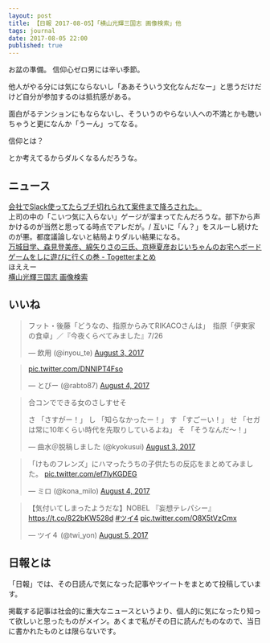 ```yaml
---
layout: post
title: 【日報 2017-08-05】「横山光輝三国志 画像検索」他
tags: journal
date: 2017-08-05 22:00
published: true
---
```

お盆の準備。
信仰心ゼロ男には辛い季節。

他人がやる分には気にならないし「ああそういう文化なんだなー」と思うだけだけど自分が参加するのは抵抗感がある。

面白がるテンションにもならないし、そういうのやらない人への不満とかも聴いちゃうと更になんか「うーん」ってなる。

信仰とは？


とか考えてるからダルくなるんだろうな。

## ニュース

<div class="news"><a href="https://anond.hatelabo.jp/20170804223333" target="_blank">会社でSlack使ってたらブチ切れられて案件まで降ろされた。</a>
<div class="newscomme">上司の中の「こいつ気に入らない」ゲージが溜まってたんだろうな。部下から声かけるのが当然と思ってる時点でアレだが。/ 互いに「ん？」をスルーし続けたのが悪。都度議論しないと結局よりダルい結果になる。
</div>
</div>

<div class="news"><a href="https://togetter.com/li/1136816" target="_blank">万城目学、森見登美彦、綿矢りさの三氏、京極夏彦おじいちゃんのお宅へボードゲームをしに遊びに行くの巻 - Togetterまとめ</a>
<div class="newscomme">ほええー
</div>
</div>

<div class="news"><a href="http://mitchell-fts.appspot.com/" target="_blank">横山光輝三国志 画像検索</a>
<div class="newscomme"></div>
</div>


## いいね

 <blockquote class="twitter-tweet"><p lang="ja" dir="ltr">フット・後藤「どうなの、指原からみてRIKACOさんは」　指原「伊東家の食卓」／『今夜くらべてみました』7/26</p>&mdash; 飲用 (@inyou_te) <a href="https://twitter.com/inyou_te/status/893108186617597952">August 3, 2017</a></blockquote>
<script async src="//platform.twitter.com/widgets.js" charset="utf-8"></script> 
 
 
<blockquote class="twitter-tweet"><p lang="und" dir="ltr"><a href="https://t.co/DNNIPT4Fso">pic.twitter.com/DNNIPT4Fso</a></p>&mdash; とびー (@rabto87) <a href="https://twitter.com/rabto87/status/893407213376622592">August 4, 2017</a></blockquote>
<script async src="//platform.twitter.com/widgets.js" charset="utf-8"></script> 
 
 
<blockquote class="twitter-tweet"><p lang="ja" dir="ltr">合コンでできる女のさしすせそ 
 
さ 「さすがー！」 
し 「知らなかったー！」 
す 「すごーい！」 
せ 「セガは常に10年くらい時代を先取りしているよね」 
そ 「そうなんだ～！」</p>&mdash; 曲水＠脱稿しました (@kyokusui) <a href="https://twitter.com/kyokusui/status/892992477040214016">August 3, 2017</a></blockquote>
<script async src="//platform.twitter.com/widgets.js" charset="utf-8"></script> 
 
 
<blockquote class="twitter-tweet"><p lang="ja" dir="ltr">「けものフレンズ」にハマったうちの子供たちの反応をまとめてみました。 <a href="https://t.co/ef7IyKGDEG">pic.twitter.com/ef7IyKGDEG</a></p>&mdash; ミロ (@kona_milo) <a href="https://twitter.com/kona_milo/status/893312533636894720">August 4, 2017</a></blockquote>
<script async src="//platform.twitter.com/widgets.js" charset="utf-8"></script> 
 
 
<blockquote class="twitter-tweet"><p lang="ja" dir="ltr">【気付いてしまったようだな】NOBEL 『妄想テレパシー』 <a href="https://t.co/822bKW528d">https://t.co/822bKW528d</a> <a href="https://twitter.com/hashtag/%E3%83%84%E3%82%A44?src=hash">#ツイ4</a> <a href="https://t.co/O8X5tVzCmx">pic.twitter.com/O8X5tVzCmx</a></p>&mdash; ツイ４ (@twi_yon) <a href="https://twitter.com/twi_yon/status/893713200687890434">August 5, 2017</a></blockquote>
<script async src="//platform.twitter.com/widgets.js" charset="utf-8"></script> 
 

## 日報とは

「日報」では、その日読んで気になった記事やツイートをまとめて投稿しています。

掲載する記事は社会的に重大なニュースというより、個人的に気になったり知って欲しいと思ったものがメイン。あくまで私がその日に読んだものなので、当日に書かれたものとは限らないです。
